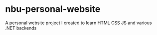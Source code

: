 # nbu-personal-website
A personal website project I created to learn HTML CSS JS and various .NET backends
